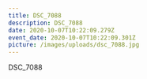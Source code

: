 ```yaml
---
title: DSC_7088
description: DSC_7088
date: 2020-10-07T10:22:09.279Z
event_date: 2020-10-07T10:22:09.301Z
picture: /images/uploads/dsc_7088.jpg
---
```

DSC_7088